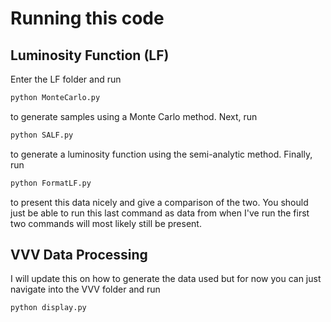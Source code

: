 # Running this code

## Luminosity Function (LF)

Enter the LF folder and run
```bash
python MonteCarlo.py
```
to generate samples using a Monte Carlo method. Next, run
```bash
python SALF.py
```
to generate a luminosity function using the semi-analytic method. 
Finally, run
```bash
python FormatLF.py
```
to present this data nicely and give a comparison of the two.
You should just be able to run this last command as data from when I've
run the first two commands will most likely still be present.

## VVV Data Processing

I will update this on how to generate the data used but for now you
can just navigate into the VVV folder and run
```bash
python display.py
```
